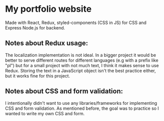 <h1>My portfolio website</h1>

Made with React, Redux, styled-components (CSS in JS) for CSS and Express Node.js for backend.

<h2>Notes about Redux usage:</h2>

<p>The localization implementation is not ideal. In a bigger project it would be better to serve different routes for different languages (e.g with a prefix like "pl") but for a small project with not much text, I think it makes sense to use Redux. Storing the text in a JavaScript object isn't the best practice either, but it works fine for this project.</p>

<h2>Notes about CSS and form validation:</h2>
<p>I intentionally didn't want to use any libraries/frameworks for implementing CSS and form validation. As mentioned before, the goal was to practice so I wanted to write my own CSS and form.</p>
